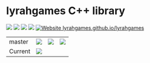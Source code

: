 # lyrahgames C++ library

![](https://img.shields.io/github/languages/top/lyrahgames/lyrahgames.svg?style=for-the-badge)
![](https://img.shields.io/github/languages/code-size/lyrahgames/lyrahgames.svg?style=for-the-badge)
![](https://img.shields.io/github/repo-size/lyrahgames/lyrahgames.svg?style=for-the-badge)
![](https://img.shields.io/github/license/lyrahgames/lyrahgames.svg?style=for-the-badge&color=blue)
[![Website lyrahgames.github.io/lyrahgames](https://img.shields.io/website/https/lyrahgames.github.io/lyrahgames.svg?down_message=offline&label=Documentation&style=for-the-badge&up_color=blue&up_message=online)](https://lyrahgames.github.io/lyrahgames)

<!-- <b> -->
<table>
    <tr>
        <td>
            master
        </td>
        <td>
            <a href="https://github.com/lyrahgames/lyrahgames">
                <img src="https://img.shields.io/github/last-commit/lyrahgames/lyrahgames/master.svg?logo=github&logoColor=white">
            </a>
        </td>    
        <td>
            <a href="https://circleci.com/gh/lyrahgames/lyrahgames/tree/master"><img src="https://circleci.com/gh/lyrahgames/lyrahgames/tree/master.svg?style=svg"></a>
        </td>
        <td>
            <a href="https://codecov.io/gh/lyrahgames/lyrahgames">
              <img src="https://codecov.io/gh/lyrahgames/lyrahgames/branch/master/graph/badge.svg" />
            </a>
        </td>
    </tr>
    <!-- <tr>
        <td>
            develop
        </td>
        <td>
            <a href="https://github.com/lyrahgames/lyrahgames/tree/develop">
                <img src="https://img.shields.io/github/last-commit/lyrahgames/lyrahgames/develop.svg?logo=github&logoColor=white">
            </a>
        </td>    
        <td>
            <a href="https://circleci.com/gh/lyrahgames/lyrahgames/tree/develop"><img src="https://circleci.com/gh/lyrahgames/lyrahgames/tree/develop.svg?style=svg"></a>
        </td>
        <td>
            <a href="https://codecov.io/gh/lyrahgames/lyrahgames">
              <img src="https://codecov.io/gh/lyrahgames/lyrahgames/branch/develop/graph/badge.svg" />
            </a>
        </td>
    </tr> -->
    <tr>
        <!-- <td>
        </td> -->
    </tr>
    <tr>
        <td>
            Current
        </td>
        <td>
            <a href="https://github.com/lyrahgames/lyrahgames">
                <img src="https://img.shields.io/github/commit-activity/y/lyrahgames/lyrahgames.svg?logo=github&logoColor=white">
            </a>
        </td>
        <!-- <td>
            <img src="https://img.shields.io/github/release/lyrahgames/lyrahgames.svg?logo=github&logoColor=white">
        </td>
        <td>
            <img src="https://img.shields.io/github/release-pre/lyrahgames/lyrahgames.svg?label=pre-release&logo=github&logoColor=white">
        </td> -->
        <!-- <td>
            <img src="https://img.shields.io/github/tag/lyrahgames/lyrahgames.svg?logo=github&logoColor=white">
        </td>
        <td>
            <img src="https://img.shields.io/github/tag-date/lyrahgames/lyrahgames.svg?label=latest%20tag&logo=github&logoColor=white">
        </td> -->
    </tr>
</table>
<!-- </b> -->